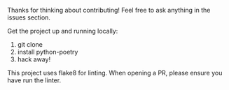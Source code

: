 Thanks for thinking about contributing!
Feel free to ask anything in the issues section.

Get the project up and running locally:
1. git clone
2. install python-poetry
3. hack away!

This project uses flake8 for linting. When opening a PR, please ensure you have run the linter.